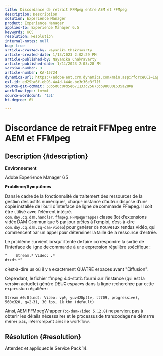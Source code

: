 ```yaml
---
title: Discordance de retrait FFMpeg entre AEM et FFMpeg
description: Description
solution: Experience Manager
product: Experience Manager
applies-to: Experience Manager 6.5
keywords: KCS
resolution: Resolution
internal-notes: null
bug: true
article-created-by: Nayanika Chakravarty
article-created-date: 1/13/2023 2:02:29 PM
article-published-by: Nayanika Chakravarty
article-published-date: 1/13/2023 2:03:28 PM
version-number: 3
article-number: KA-19724
dynamics-url: https://adobe-ent.crm.dynamics.com/main.aspx?forceUCI=1&pagetype=entityrecord&etn=knowledgearticle&id=b5fe24ea-4a93-ed11-aad1-6045bd006c82
exl-id: ed29ba6f-eb98-4a4d-844e-be3c36e3f71f
source-git-commit: 55b5d0c08d5e671133c25675cb980001635a280a
workflow-type: tm+mt
source-wordcount: '161'
ht-degree: 6%

---
```


# Discordance de retrait FFMpeg entre AEM et FFMpeg

## Description {#description}


<b>Environnement</b>

Adobe Experience Manager 6.5

<b>Problème/Symptômes</b>

Dans le cadre de la fonctionnalité de traitement des ressources de la gestion des actifs numériques, chaque instance d’auteur dispose d’une copie installée de l’outil d’interface de ligne de commande FFmpeg. Il doit être utilisé avec l’élément intégré. `com.day.cq.dam.handler.ffmpeg.FFMpegWrapper` classe (lot d’extensions vidéo DAM Communique 5 par jour prêtes à l’emploi, c’est-à-dire `com.day.cq.dam.cq-dam-video`) pour générer de nouveaux rendus vidéo, qui commencent par un appel pour déterminer la taille de la ressource d’entrée.

Le problème survient lorsqu’il tente de faire correspondre la sortie de l’interface de ligne de commande à une expression régulière spécifique :


```
"    Stream.* Video: .*
d+xd+.*"
```


c’est-à-dire un où il y a exactement QUATRE espaces avant &quot;Diffusion&quot;.

Cependant, le fichier ffmpeg 4.4-static fourni sur l’instance (qui est la version actuelle) génère DEUX espaces dans la ligne recherchée par cette expression régulière :


```
Stream #0:0(und): Video: vp9, yuv420p(tv, bt709, progressive), 560x320, q=2-31, 30 fps, 1k tbn (default)
```


Ainsi, AEM FFMpegWrapper (`cq-dam-video 5.12.8`) ne parvient pas à obtenir les détails nécessaires et le processus de transcodage ne démarre même pas, interrompant ainsi le workflow.


## Résolution {#resolution}


Attendez et appliquez le Service Pack 14.
